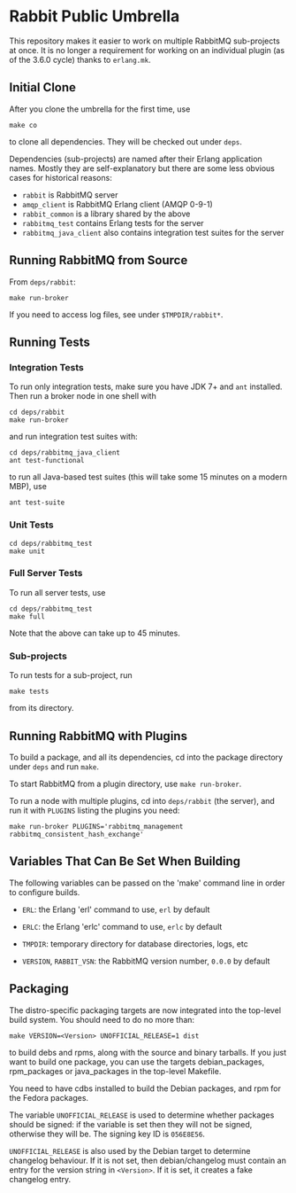 # Rabbit Public Umbrella

This repository makes it easier to work on multiple RabbitMQ sub-projects
at once. It is no longer a requirement for working on an individual plugin
(as of the 3.6.0 cycle) thanks to `erlang.mk`.


## Initial Clone

After you clone the umbrella for the first time, use

    make co

to clone all dependencies. They will be checked out under `deps`.

Dependencies (sub-projects) are named after their Erlang application
names. Mostly they are self-explanatory but there are some less obvious
cases for historical reasons:

 * `rabbit` is RabbitMQ server
 * `amqp_client` is RabbitMQ Erlang client (AMQP 0-9-1)
 * `rabbit_common` is a library shared by the above
 * `rabbitmq_test` contains Erlang tests for the server
 * `rabbitmq_java_client` also contains integration test suites for the server

## Running RabbitMQ from Source

From `deps/rabbit`:

    make run-broker

If you need to access log files, see under `$TMPDIR/rabbit*`.


## Running Tests

### Integration Tests

To run only integration tests, make sure you have JDK 7+ and `ant` installed.
Then run a broker node in one shell with

    cd deps/rabbit
    make run-broker

and run integration test suites with:

    cd deps/rabbitmq_java_client
    ant test-functional

to run all Java-based test suites (this will take some 15 minutes
on a modern MBP), use

    ant test-suite

### Unit Tests

    cd deps/rabbitmq_test
    make unit

### Full Server Tests

To run all server tests, use

    cd deps/rabbitmq_test
    make full

Note that the above can take up to 45 minutes.

### Sub-projects

To run tests for a sub-project, run

    make tests

from its directory.


## Running RabbitMQ with Plugins

To build a package, and all its dependencies, cd into the package
directory under `deps` and run `make`.

To start RabbitMQ from a plugin directory, use `make run-broker`.

To run a node with multiple plugins, cd into `deps/rabbit` (the server), and run
it with `PLUGINS` listing the plugins you need:

    make run-broker PLUGINS='rabbitmq_management rabbitmq_consistent_hash_exchange'


## Variables That Can Be Set When Building

The following variables can be passed on the 'make' command line in
order to configure builds.

 * `ERL`: the Erlang 'erl' command to use, `erl` by default

 * `ERLC`: the Erlang 'erlc' command to use, `erlc` by default

 * `TMPDIR`: temporary directory for database directories, logs, etc

 * `VERSION`, `RABBIT_VSN`: the RabbitMQ version number, `0.0.0` by default


## Packaging

The distro-specific packaging targets are now integrated into the 
top-level build system. You should need to do no more than:

    make VERSION=<Version> UNOFFICIAL_RELEASE=1 dist

to build debs and rpms, along with the source and binary tarballs. If
you just want to build one package, you can use the targets
debian_packages, rpm_packages or java_packages in the top-level
Makefile.

You need to have cdbs installed to build the Debian packages, and rpm 
for the Fedora packages.

The variable `UNOFFICIAL_RELEASE` is used to determine whether packages 
should be signed: if the variable is set then they will not be 
signed, otherwise they will be. The signing key ID is `056E8E56`.

`UNOFFICIAL_RELEASE` is also used by the Debian target to determine 
changelog behaviour. If it is not set, then debian/changelog must 
contain an entry for the version string in `<Version>`. If it is set, 
it creates a fake changelog entry.
